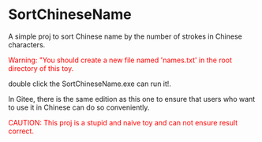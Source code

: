 # SortChineseName
A simple proj to sort Chinese name by the number of strokes in Chinese characters.

<font color = red> Warning: "You should create a new file named 'names.txt' in the root directory of this toy.</font>

double click the SortChineseName.exe can run it!.

In Gitee, there is the same edition as this one to ensure that users who want to use it in Chinese can do so conveniently.

<font color = red> CAUTION: This proj is a stupid and naive toy and can not ensure result correct.</font>
